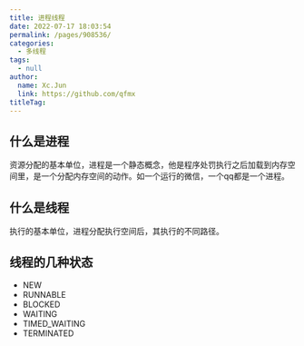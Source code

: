 ```yaml
---
title: 进程线程
date: 2022-07-17 18:03:54
permalink: /pages/908536/
categories: 
  - 多线程
tags: 
  - null
author: 
  name: Xc.Jun
  link: https://github.com/qfmx
titleTag: 
---
```

## 什么是进程
资源分配的基本单位，进程是一个静态概念，他是程序处罚执行之后加载到内存空间里，是一个分配内存空间的动作。如一个运行的微信，一个qq都是一个进程。

## 什么是线程
执行的基本单位，进程分配执行空间后，其执行的不同路径。

## 线程的几种状态
- NEW
- RUNNABLE
- BLOCKED
- WAITING
- TIMED_WAITING
- TERMINATED